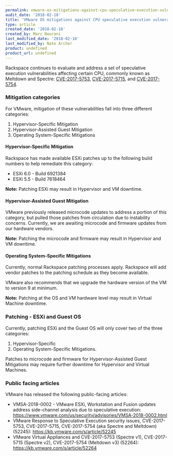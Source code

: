 ```yaml
---
permalink: vmware-os-mitigations-against-cpu-speculative-execution-vulnerabilities/
audit_date: '2018-02-18'
title: 'VMware OS mitigations against CPU speculative execution vulnerabilities'
type: article
created_date: '2018-02-18'
created_by: Marc Nourani
last_modified_date: '2018-02-18'
last_modified_by: Nate Archer
product: undefined
product_url: undefined
---
```


Rackspace continues to evaluate and address a set of speculative execution vulnerabilities affecting certain CPU, commonly known as Meltdown and Spectre: [CVE-2017-5753](http://cve.mitre.org/cgi-bin/cvename.cgi?name=CVE-2017-5753), [CVE-2017-5715](http://cve.mitre.org/cgi-bin/cvename.cgi?name=CVE-2017-5715), and [CVE-2017-5754](http://cve.mitre.org/cgi-bin/cvename.cgi?name=CVE-2017-5754).  

### Mitigation categories

For VMware, mitigation of these vulnerabilities fall into three different categories:

1. Hypervisor-Specific Mitigation
2. Hypervisor-Assisted Guest Mitigation
3. Operating System-Specific Mitigations

#### Hypervisor-Specific Mitigation

Rackspace has made available ESXi patches up to the following build numbers to help remediate this category:

- ESXi 6.0 - Build 6921384
- ESXi 5.5 - Build 7618464

**Note:** Patching ESXi may result in Hypervisor and VM downtime.

#### Hypervisor-Assisted Guest Mitigation

VMware previously released microcode updates to address a portion of this category, but pulled those patches from circulation due to instability concerns. Currently, we are awaiting microcode and firmware updates from our hardware vendors.  

**Note:** Patching the microcode and firmware may result in Hypervisor and VM downtime.

#### Operating System-Specific Mitigations

Currently, normal Rackspace patching processes apply. Rackspace will add vendor patches to the patching schedule as they become available.

VMware also recommends that we upgrade the hardware version of the VM to version 9 at minimum.

**Note:** Patching at the OS and VM hardware level may result in Virtual Machine downtime.

### Patching - ESXi and Guest OS

Currently, patching ESXi and the Guest OS will only cover two of the three categories:

1. Hypervisor-Specific
2. Operating System-Specific Mitigations.

Patches to microcode and firmware for Hypervisor-Assisted Guest Mitigations may require further downtime for Hypervisor and Virtual Machines.

### Public facing articles

VMware has released the following public-facing articles:

- VMSA-2018-0002 - VMware ESXi, Workstation and Fusion updates address side-channel analysis due to speculative execution: https://www.vmware.com/us/security/advisories/VMSA-2018-0002.html
- VMware Response to Speculative Execution security issues, CVE-2017-5753, CVE-2017-5715, CVE-2017-5754 (aka Spectre and Meltdown) (52245): https://kb.vmware.com/s/article/52245
- VMware Virtual Appliances and CVE-2017-5753 (Spectre v1), CVE-2017-5715 (Spectre v2), CVE-2017-5754 (Meltdown v3) (52264): https://kb.vmware.com/s/article/52264
